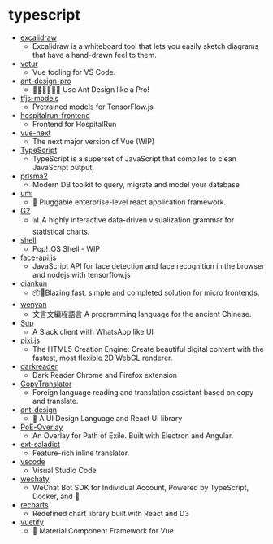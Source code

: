# typescript
- [excalidraw](https://github.com/excalidraw/excalidraw)
  - Excalidraw is a whiteboard tool that lets you easily sketch diagrams that have a hand-drawn feel to them.
- [vetur](https://github.com/vuejs/vetur)
  - Vue tooling for VS Code.
- [ant-design-pro](https://github.com/ant-design/ant-design-pro)
  - 👨🏻‍💻👩🏻‍💻 Use Ant Design like a Pro!
- [tfjs-models](https://github.com/tensorflow/tfjs-models)
  - Pretrained models for TensorFlow.js
- [hospitalrun-frontend](https://github.com/HospitalRun/hospitalrun-frontend)
  - Frontend for HospitalRun
- [vue-next](https://github.com/vuejs/vue-next)
  - The next major version of Vue (WIP)
- [TypeScript](https://github.com/microsoft/TypeScript)
  - TypeScript is a superset of JavaScript that compiles to clean JavaScript output.
- [prisma2](https://github.com/prisma/prisma2)
  - Modern DB toolkit to query, migrate and model your database
- [umi](https://github.com/umijs/umi)
  - 🌋 Pluggable enterprise-level react application framework.
- [G2](https://github.com/antvis/G2)
  - 📊 A highly interactive data-driven visualization grammar for statistical charts.
- [shell](https://github.com/pop-os/shell)
  - Pop!_OS Shell - WIP
- [face-api.js](https://github.com/justadudewhohacks/face-api.js)
  - JavaScript API for face detection and face recognition in the browser and nodejs with tensorflow.js
- [qiankun](https://github.com/umijs/qiankun)
  - 📦🚀Blazing fast, simple and completed solution for micro frontends.
- [wenyan](https://github.com/wenyan-lang/wenyan)
  - 文言文編程語言 A programming language for the ancient Chinese.
- [Sup](https://github.com/arnnis/Sup)
  - A Slack client with WhatsApp like UI
- [pixi.js](https://github.com/pixijs/pixi.js)
  - The HTML5 Creation Engine: Create beautiful digital content with the fastest, most flexible 2D WebGL renderer.
- [darkreader](https://github.com/darkreader/darkreader)
  - Dark Reader Chrome and Firefox extension
- [CopyTranslator](https://github.com/CopyTranslator/CopyTranslator)
  - Foreign language reading and translation assistant based on copy and translate.
- [ant-design](https://github.com/ant-design/ant-design)
  - 🌈 A UI Design Language and React UI library
- [PoE-Overlay](https://github.com/Kyusung4698/PoE-Overlay)
  - An Overlay for Path of Exile. Built with Electron and Angular.
- [ext-saladict](https://github.com/crimx/ext-saladict)
  - Feature-rich inline translator.
- [vscode](https://github.com/microsoft/vscode)
  - Visual Studio Code
- [wechaty](https://github.com/wechaty/wechaty)
  - WeChat Bot SDK for Individual Account, Powered by TypeScript, Docker, and 💖
- [recharts](https://github.com/recharts/recharts)
  - Redefined chart library built with React and D3
- [vuetify](https://github.com/vuetifyjs/vuetify)
  - 🐉 Material Component Framework for Vue
